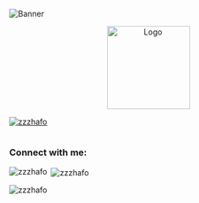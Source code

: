 ![Banner](https://i.pinimg.com/564x/b2/65/04/b26504e69d893aa6816d3133a4bca910.jpg)

<p align="center">
  <img src="https://i.pinimg.com/564x/14/68/89/146889fa1bf831429bd5ff08e7a212c2.jpg" alt="Logo" width="150" height="150" />
</p>

<p align="left"> 
  <a href="https://github.com/ryo-ma/github-profile-trophy">
    <img src="https://github-profile-trophy.vercel.app/?username=zzzhafo" alt="zzzhafo" />
  </a> 
</p>

<p align="left"> 
  <a href="https://twitter.com/" target="blank">
    <img src="https://img.shields.io/twitter/follow/?logo=twitter&style=for-the-badge" alt="" />
  </a> 
</p>

### Connect with me:

<p><img align="left" src="https://github-readme-stats.vercel.app/api/top-langs?username=zzzhafo&show_icons=true&locale=en&layout=compact" alt="zzzhafo" /></p>

<p>&nbsp;<img align="center" src="https://github-readme-stats.vercel.app/api?username=zzzhafo&show_icons=true&locale=en" alt="zzzhafo" /></p>

<p><img align="center" src="https://github-readme-streak-stats.herokuapp.com/?user=zzzhafo&" alt="zzzhafo" /></p>
